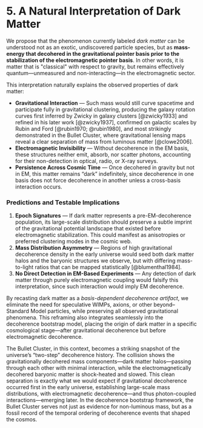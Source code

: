 # 5. A Natural Interpretation of Dark Matter

We propose that the phenomenon currently labeled *dark matter* can be understood not as an exotic, undiscovered particle species, but as **mass-energy that decohered in the gravitational pointer basis prior to the stabilization of the electromagnetic pointer basis**. In other words, it is matter that is "classical" with respect to gravity, but remains effectively quantum—unmeasured and non-interacting—in the electromagnetic sector.

This interpretation naturally explains the observed properties of dark matter:

- **Gravitational Interaction** — Such mass would still curve spacetime and participate fully in gravitational clustering, producing the galaxy rotation curves first inferred by Zwicky in galaxy clusters [@zwicky1933] and refined in his later work [@zwicky1937], confirmed on galactic scales by Rubin and Ford [@rubin1970; @rubin1980], and most strikingly demonstrated in the Bullet Cluster, where gravitational lensing maps reveal a clear separation of mass from luminous matter [@clowe2006].
- **Electromagnetic Invisibility** — Without decoherence in the EM basis, these structures neither emit, absorb, nor scatter photons, accounting for their non-detection in optical, radio, or X-ray surveys.
- **Persistence Across Cosmic Time** — Once decohered in gravity but not in EM, this matter remains “dark” indefinitely, since decoherence in one basis does not force decoherence in another unless a cross-basis interaction occurs.

### Predictions and Testable Implications

1. **Epoch Signatures** — If dark matter represents a pre-EM-decoherence population, its large-scale distribution should preserve a subtle imprint of the gravitational potential landscape that existed before electromagnetic stabilization. This could manifest as anisotropies or preferred clustering modes in the cosmic web.
2. **Mass Distribution Asymmetry** — Regions of high gravitational decoherence density in the early universe would seed both dark matter halos and the baryonic structures we observe, but with differing mass-to-light ratios that can be mapped statistically [@blumenthal1984].
3. **No Direct Detection in EM-Based Experiments** — Any detection of dark matter through purely electromagnetic coupling would falsify this interpretation, since such interaction would imply EM decoherence.

By recasting dark matter as a *basis-dependent decoherence artifact*, we eliminate the need for speculative WIMPs, axions, or other beyond–Standard Model particles, while preserving all observed gravitational phenomena. This reframing also integrates seamlessly into the decoherence bootstrap model, placing the origin of dark matter in a specific cosmological stage—after gravitational decoherence but before electromagnetic decoherence.

The Bullet Cluster, in this context, becomes a striking snapshot of the universe’s “two-step” decoherence history. The collision shows the gravitationally decohered mass components—dark matter halos—passing through each other with minimal interaction, while the electromagnetically decohered baryonic matter is shock-heated and slowed. This clean separation is exactly what we would expect if gravitational decoherence occurred first in the early universe, establishing large-scale mass distributions, with electromagnetic decoherence—and thus photon-coupled interactions—emerging later. In the decoherence bootstrap framework, the Bullet Cluster serves not just as evidence for non-luminous mass, but as a fossil record of the temporal ordering of decoherence events that shaped the cosmos.